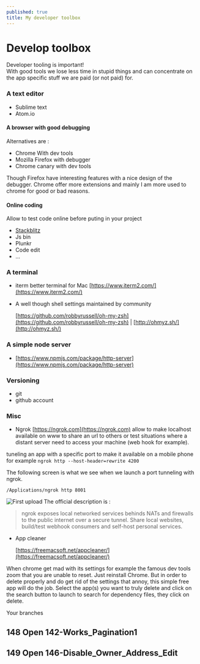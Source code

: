 ```yaml
---
published: true
title: My developer toolbox
---
```


# Develop toolbox

Developer tooling is important!  
With good tools we lose less time in stupid things and can concentrate on the app specific stuff we are paid \(or not paid\) for.

### A text editor

* Sublime text
* Atom.io

#### A browser with  good debugging

Alternatives are :

* Chrome With dev tools
* Mozilla Firefox with debugger
* Chrome canary with dev tools

Though Firefox have interesting features with a nice design of the debugger. Chrome offer more extensions and mainly I am more used to chrome for good or bad reasons.

#### Online coding

Allow to test code online before puting in your project

* [Stackblitz](https://stackblitz.com)
* Js bin
* Plunkr
* Code edit
* ...

### A terminal

* iterm better terminal for Mac [https://www.iterm2.com/](https://www.iterm2.com/)
* A well though shell settings maintained by community

  [https://github.com/robbyrussell/oh-my-zsh](https://github.com/robbyrussell/oh-my-zsh) \| [http://ohmyz.sh/](http://ohmyz.sh/)

### A simple node server

* [https://www.npmjs.com/package/http-server](https://www.npmjs.com/package/http-server)

### Versioning

* git
* github account

### Misc

* Ngrok [https://ngrok.com](https://ngrok.com) allow to make localhost available on www to share an url to others or test situations where a distant server need to access your machine \(web hook for example\).

tuneling an app with a specific port to make it available on a mobile phone for example `ngrok http --host-header=rewrite 4200`

The following screen is what we see when we launch a port tunneling with ngrok.

```text
/Applications/ngrok http 8001
```

![First upload](https://github.com/sinsunsan/dev-wiki/tree/e91a89337cb472fad5198a7110a0eaa8d63d66f5/%7B%7Bsite.baseurl%7D%7D/images/tools-ngrok.png) The official description is :

> ngrok exposes local networked services behinds NATs and firewalls to the public internet over a secure tunnel. Share local websites, build/test webhook consumers and self-host personal services.

* App cleaner     

  [https://freemacsoft.net/appcleaner/](https://freemacsoft.net/appcleaner/)

When chrome get mad with its settings for example the famous dev tools zoom that you are unable to reset. Just reinstall Chrome. But in order to delete properly and do get rid of the settings that annoy, this simple free app will do the job. Select the app\(s\) you want to truly delete and click on the search button to launch to search for dependency files, they click on delete.

Your branches

## 148  Open  142-Works\_Pagination1

## 149  Open  146-Disable\_Owner\_Address\_Edit

